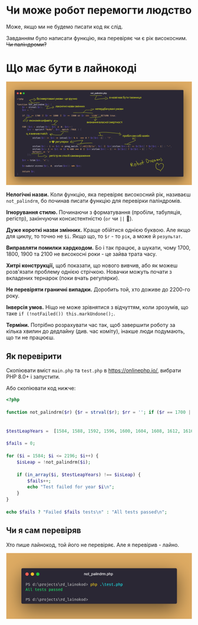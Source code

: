 # Чи може робот перемогти людство

Може, якщо ми не будемо писати код як слід.

Завданням було написати функцію, яка перевіряє чи є рік високосним. ~~Чи паліндроми?~~

# Що має бути в лайнокоді

![code.png](images%2Fcode.png)

**Нелогічні назви.** Коли функцію, яка перевіряє високосний рік, називаєш `not_palindrm`, бо починав писати функцію для перевірки паліндромів.

**Ігнорування стилю.** Починаючи з форматування (пробіли, табуляція, регістр), закінчуючи консистентністю (`or` чи `||` 🤔). 

**Дуже короткі назви змінних.** Краще обійтися однією буквою. Але якщо для циклу, то точно не `$i`. Якщо що, то `$r` - то `рік`, а може й `результат`.

**Виправляти помилки хардкодом.** Бо і так працює, а шукати, чому 1700, 1800, 1900 та 2100 не високосні роки - це зайва трата часу.

**Хитрі конструкції,** щоб показати, що нового вивчив, або як можеш розв'язати проблему однією стрічкою. Новачки можуть почати з вкладених тернарок (поки вчать регулярки).

**Не перевіряти граничні випадки.** Доробить той, хто доживе до 2200-го року.

**Інверсія умов.** Ніщо не може зрівнятися з відчуттям, коли зрозумів, що таке `if (!notFailed()) this.markUndone();`.

**Терміни.** Потрібно розрахувати час так, щоб завершити роботу за кілька хвилин до дедлайну (див. час коміту), інакше люди подумають, що ти не працюєш.

## Як перевірити

Скопіювати вміст `main.php` та `test.php` в https://onlinephp.io/, вибрати PHP 8.0+ і запустити.

Або скопіювати код нижче:
```php
<?php

function not_palindrm($r) {$r = strval($r); $rr = ''; if ($r == 1700 || $r == 1800 || $r == 1900 or $r === '2100') RETURN true; FOR ($r1 = strlen($r); $r1 >= 0; $r1--) $rr = sprintf("%s%s", $rr, match (TRUE ) {strlen($r) == $r1 => intval($r) % 4  === 0 ? $r[$r1 -1] : '?', strlen($r) - 1 == $r1 => preg_match('/.*0{2}$/iu', $r) || $rr[strlen($rr)-1] == $r[$r1] ? $r[$r1 - 1] : '-', strlen($r)- 2 == $r1 => $r % 400 === 0 || $rr[strlen($rr) - 1] == $r[$r1] ? $r[$r1 - 1] : '-', Default => 'x'}); $rr = trim($rr, 'x'); $r=substr(strrev($r), 0, strlen($rr)) !== $rr; return $r;}


$testLeapYears =  [1584, 1588, 1592, 1596, 1600, 1604, 1608, 1612, 1616, 1620, 1624, 1628, 1632, 1636, 1640, 1644, 1648, 1652, 1656, 1660, 1664, 1668, 1672, 1676, 1680, 1684, 1688, 1692, 1696, 1704, 1708, 1712, 1716, 1720, 1724, 1728, 1732, 1736, 1740, 1744, 1748, 1752, 1756, 1760, 1764, 1768, 1772, 1776, 1780, 1784, 1788, 1792, 1796, 1804, 1808, 1812, 1816, 1820, 1824, 1828, 1832, 1836, 1840, 1844, 1848, 1852, 1856, 1860, 1864, 1868, 1872, 1876, 1880, 1884, 1888, 1892, 1896, 1904, 1908, 1912, 1916, 1920, 1924, 1928, 1932, 1936, 1940, 1944, 1948, 1952, 1956, 1960, 1964, 1968, 1972, 1976, 1980, 1984, 1988, 1992, 1996, 2000, 2004, 2008, 2012, 2016, 2020, 2024, 2028, 2032, 2036, 2040, 2044, 2048, 2052, 2056, 2060, 2064, 2068, 2072, 2076, 2080, 2084, 2088, 2092, 2096, 2104, 2108, 2112, 2116, 2120, 2124, 2128, 2132, 2136, 2140, 2144, 2148, 2152, 2156, 2160, 2164, 2168, 2172, 2176, 2180, 2184, 2188, 2192, 2196];

$fails = 0;

for ($i = 1584; $i <= 2196; $i++) {
    $isLeap = !not_palindrm($i);

    if (in_array($i, $testLeapYears) !== $isLeap) {
        $fails++;
        echo "Test failed for year $i\n";
    }
}

echo $fails ? "Failed $fails tests\n" : "All tests passed\n";
```

## Чи я сам перевіряв

Хто пише лайнокод, той його не перевіряє. Але я перевірив - лайно.

![test.png](images%2Ftest.png)
